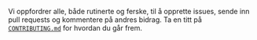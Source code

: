 Vi oppfordrer alle, både rutinerte og ferske, til å opprette issues, sende inn pull requests og kommentere på andres bidrag. Ta en titt på [`CONTRIBUTING.md`](https://github.com/SpareBank1/designsystem/blob/master/CONTRIBUTING.md) for hvordan du går frem.
